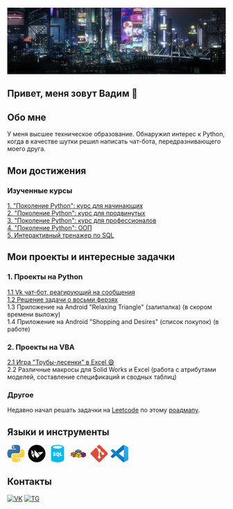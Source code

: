 ![Header](https://github.com/makarov-vadim/makarov-vadim/blob/main/assets/header.png)

## Привет, меня зовут Вадим 👋

## Обо мне
У меня высшее техническое образование. Обнаружил интерес к Python, когда в качестве шутки решил написать чат-бота, передразнивающего моего друга.

## Мои достижения
### Изученные курсы
[1. "Поколение Python": курс для начинающих](https://stepik.org/cert/1596593)  
[2. "Поколение Python": курс для продвинутых](https://stepik.org/cert/2107088)  
[3. "Поколение Python": курс для профессионалов](https://stepik.org/cert/2396524)  
[4. "Поколение Python": ООП](https://stepik.org/cert/2600527)  
[5. Интерактивный тренажер по SQL](https://stepik.org/cert/2761059)  

## Мои проекты и интересные задачки
### 1. Проекты на Python 
[1.1 Vk чат-бот, реагирующий на сообщения](https://github.com/makarov-vadim/vk_bot_1)  
[1.2 Решение задачи о восьми ферзях](https://github.com/makarov-vadim/eight_queens_puzzle)  
1.3 Приложение на Android "Relaxing Triangle" (залипалка) (в скором времени выложу)  
1.4 Приложение на Android "Shopping and Desires" (список покупок) (в работе)

### 2. Проекты на VBA
[2.1 Игра "Трубы-лесенки" в Excel 😄](https://github.com/makarov-vadim/pipes-ladders)  
2.2 Различные макросы для Solid Works и Excel (работа с атрибутами моделей, составление спецификаций и сводных таблиц)

### Другое
Недавно начал решать задачки на  [Leetcode](https://leetcode.com/u/makarov-vadim/) по этому [роадмапу](https://neetcode.io/roadmap).  



## Языки и инструменты
<div>
  <img src="https://github.com/makarov-vadim/makarov-vadim/blob/main/assets/python.svg" title="python" alt="python" width="40" height="40"/>&nbsp
  <img src="https://github.com/makarov-vadim/makarov-vadim/blob/main/assets/kivy.svg" title="kivy" alt="kivy" width="40" height="40"/>&nbsp
  <img src="https://github.com/makarov-vadim/makarov-vadim/blob/main/assets/sql.svg" title="sql" alt="sql" width="40" height="40"/>&nbsp
  <img src="https://github.com/makarov-vadim/makarov-vadim/blob/main/assets/vba.svg" title="vba" alt="vba" width="40" height="40"/>&nbsp
    <img src="https://github.com/makarov-vadim/makarov-vadim/blob/main/assets/git.svg" title="git" alt="git" width="40" height="40"/>&nbsp
  <img src="https://github.com/makarov-vadim/makarov-vadim/blob/main/assets/vscode.svg" title="vscode" alt="vscode" width="40" height="40"/>&nbsp

## Контакты
[![VK](https://img.shields.io/badge/-VK-black?style=for-the-badge&logo=VK)](https://vk.com/this_link_is_wrong)
[![TG](https://img.shields.io/badge/-TG-black?style=for-the-badge&logo=telegram)](https://t.me/evph000)

